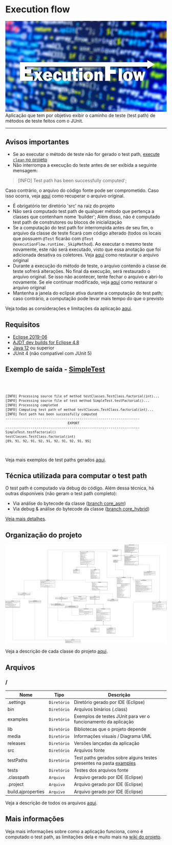 # Execution flow
![](https://github.com/williamniemiec/ExecutionFlow/blob/master/media/logo/logo.jpg?raw=true)
Aplicação que tem por objetivo exibir o caminho de teste (test path) de métodos de teste feitos com o JUnit.

<hr />

## Avisos importantes
- Se ao executar o método de teste não for gerado o test path, [execute `clean` no projeto](https://github.com/williamniemiec/ExecutionFlow/wiki/Solu%C3%A7%C3%A3o-de-problemas#clean)
- Não interrompa a execução do teste antes de ser exibida a seguinte mensagem:
> [INFO] Test path has been successfully computed'; 

Caso contrário, o arquivo do código fonte pode ser comprometido. Caso isso ocorra, veja [aqui](https://github.com/williamniemiec/ExecutionFlow/wiki/Solu%C3%A7%C3%A3o-de-problemas#arquivo-fonte-comprometido) como recuperar o arquivo original.
- É obrigatório ter diretório 'src' na raiz do projeto
- Não será computado test path de qualquer método que pertença a classes que contenham nome 'builder'; Além disso, não é computado test path de construtores ou blocos de inicialização
- Se a computação do test path for interrompida antes de seu fim, o arquivo da classe de teste ficará com código alterado (todos os locais que possuem `@Test` ficarão com `@Test @executionFlow.runtime._SkipMethod`). Ao executar o mesmo teste novamente, este não será executado, visto que essa anotação que foi adicionada desativa os coletores. Veja [aqui](https://github.com/williamniemiec/ExecutionFlow/wiki/Solu%C3%A7%C3%A3o-de-problemas#arquivo-fonte-comprometido) como restaurar o arquivo original
- Durante a execução do método de teste, o arquivo contendo a classe de teste sofrerá alterações. No final da execução, será restaurado o arquivo original. Se isso não acontecer, tente fechar o arquivo e abri-lo novamente. Se ele continuar modificado, veja [aqui](https://github.com/williamniemiec/ExecutionFlow/wiki/Solu%C3%A7%C3%A3o-de-problemas#arquivo-fonte-comprometido) como restaurar o arquivo original
- Mantenha a janela do eclipse ativa durante a computação do test path; caso contrário, a computação pode levar mais tempo do que o previsto

Veja todas as considerações e limitações da aplicação [aqui](https://github.com/williamniemiec/ExecutionFlow/wiki/Limita%C3%A7%C3%B5es-e-pontos-importantes).

## Requisitos
- [Eclipse 2019-06](https://www.eclipse.org/downloads/packages/release/2019-06)
- [AJDT dev builds for Eclipse 4.8](http://download.eclipse.org/tools/ajdt/48/dev/update)
- [Java 12](https://www.oracle.com/java/technologies/javase/jdk12-archive-downloads.html) ou superior
- JUnit 4 (não compatível com JUnit 5)

## Exemplo de saída - [SimpleTest](https://github.com/williamniemiec/ExecutionFlow/blob/master/examples/SimpleTest.java)
<code>
	
	[INFO] Processing source file of method testClasses.TestClass.factorial(int)...
	[INFO] Processing source file of test method SimpleTest.testFactorial()...
	[INFO] Processing completed
	[INFO] Computing test path of method testClasses.TestClass.factorial(int)...
	[INFO] Test path has been successfully computed
	---------------------------------------------------------------------
	                                EXPORT                               
	---------------------------------------------------------------------
	SimpleTest.testFactorial()
	testClasses.TestClass.factorial(int)
	[89, 91, 92, 91, 92, 91, 92, 91, 92, 91, 95]
</code>


Veja mais exemplos de test paths gerados [aqui](https://github.com/williamniemiec/ExecutionFlow/wiki/Exemplos).

## Técnica utilizada para computar o test path

O test path é computado via debug do código. Além dessa técnica, há outras disponíveis (não geram o test path completo):

- Via análise do bytecode da classe ([branch core_asm](https://github.com/williamniemiec/ExecutionFlow/tree/core_asm))
- Via debug & análise do bytecode da classe ([branch core_hybrid](https://github.com/williamniemiec/ExecutionFlow/tree/core_hybrid))

[Veja mais detalhes](https://github.com/williamniemiec/ExecutionFlow/wiki/Como-%C3%A9-computado-o-test-path).


## Organização do projeto
![UML diagram](https://github.com/williamniemiec/ExecutionFlow/blob/master/media/uml/UML.png?raw=true)

Veja a descrição de cada classe do projeto [aqui](https://github.com/williamniemiec/ExecutionFlow/wiki/Classes,-Interfaces-e-Aspectos).

##  Arquivos
### /
|        Nome        |Tipo|Descrição|
|----------------|-------------------------------|-----------------------------|
|.settings|`Diretório`|Diretório gerado por IDE (Eclipse)|
| bin |`Diretório`      |Arquivos binários (.class)|
|examples   |`Diretório`|	Exemplos de testes JUnit para ver o funcionamento da aplicação   |
|lib   |`Diretório`|Bibliotecas que o projeto depende   |
|media |`Diretório`|Informações visuais / Diagrama UML|
|releases |`Diretório`|Versões lançadas da aplicação|
|src     |`Diretório`| Arquivos fonte|
|testPaths|`Diretório`|Test paths gerados sobre alguns testes presentes na pasta [examples](https://github.com/williamniemiec/ExecutionFlow/blob/master/examples)|
|tests|`Diretório`|Testes dos arquivos fonte|
|.classpath|`Arquivo`|Arquivo gerado por IDE (Eclipse)|
|.project|`Arquivo`|Arquivo gerado por IDE (Eclipse)|
|build.ajproperties|`Arquivo`|Arquivo gerado por IDE (Eclipse)|

Veja a descrição de todos os arquivos [aqui](https://github.com/williamniemiec/ExecutionFlow/wiki/Arquivos).

## Mais informações
Veja mais informações sobre como a aplicação funciona, como é computado o test path, as limitações dela e muito mais na [wiki do projeto](https://github.com/williamniemiec/ExecutionFlow/wiki).
